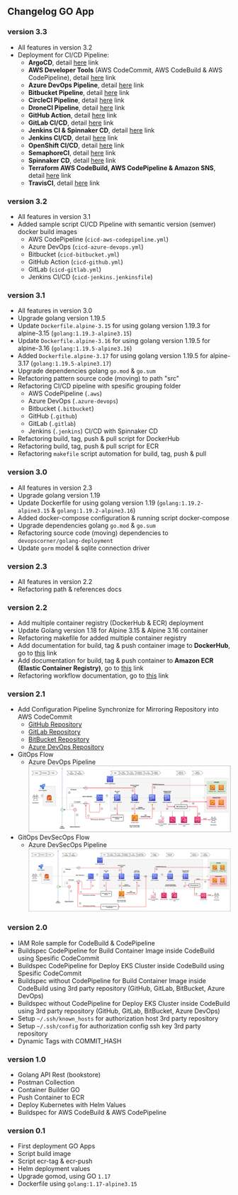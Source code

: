 ## Changelog GO App

### version 3.3

- All features in version 3.2
- Deployment for CI/CD Pipeline:
  - **ArgoCD**, detail [here](docs/deployment-argocd.md) link
  - **AWS Developer Tools** (AWS CodeCommit, AWS CodeBuild & AWS CodePipeline), detail [here](docs/deployment-aws-developer-tools.md) link
  - **Azure DevOps Pipeline**, detail [here](docs/deployment-azure-devops.md) link
  - **Bitbucket Pipeline**, detail [here](docs/deployment-bitbucket.md) link
  - **CircleCI Pipeline**, detail [here](docs/deployment-circleci.md) link
  - **DroneCI Pipeline**, detail [here](docs/deployment-droneci.md) link
  - **GitHub Action**, detail [here](docs/deployment-github.md) link
  - **GitLab CI/CD**, detail [here](docs/deployment-gitlab.md) link
  - **Jenkins CI & Spinnaker CD**, detail [here](docs/deployment-jenkins-spinnaker.md) link
  - **Jenkins CI/CD**, detail [here](docs/deployment-jenkins.md) link
  - **OpenShift CI/CD**, detail [here](docs/deployment-openshift.md) link
  - **SemaphoreCI**, detail [here](docs/deployment-semaphoreci.md) link
  - **Spinnaker CD**, detail [here](docs/deployment-spinnaker.md) link
  - **Terraform AWS CodeBuild, AWS CodePipeline & Amazon SNS**, detail [here](docs/deployment-terraform.md) link
  - **TravisCI**, detail [here](deployment-travisci.md) link

### version 3.2

- All features in version 3.1
- Added sample script CI/CD Pipeline with semantic version (semver) docker build images
  - AWS CodePipeline (`cicd-aws-codepipeline.yml`)
  - Azure DevOps (`cicd-azure-devops.yml`)
  - Bitbucket (`cicd-bitbucket.yml`)
  - GitHub Action (`cicd-github.yml`)
  - GitLab (`cicd-gitlab.yml`)
  - Jenkins CI/CD (`cicd-jenkins.jenkinsfile`)

### version 3.1

- All features in version 3.0
- Upgrade golang version 1.19.5
- Update `Dockerfile.alpine-3.15` for using golang version 1.19.3 for alpine-3.15 (`golang:1.19.3-alpine3.15`)
- Update `Dockerfile.alpine-3.16` for using golang version 1.19.5 for alpine-3.16 (`golang:1.19.5-alpine3.16`)
- Added `Dockerfile.alpine-3.17` for using golang version 1.19.5 for alpine-3.17 (`golang:1.19.5-alpine3.17`)
- Upgrade dependencies golang `go.mod` & `go.sum`
- Refactoring pattern source code (moving) to path "src"
- Refactoring CI/CD pipeline with spesific grouping folder
  - AWS CodePipeline (`.aws`)
  - Azure DevOps (`.azure-devops`)
  - Bitbucket (`.bitbucket`)
  - GitHub (`.github`)
  - GitLab (`.gitlab`)
  - Jenkins (`.jenkins`) CI/CD with Spinnaker CD
- Refactoring build, tag, push & pull script for DockerHub
- Refactoring build, tag, push & pull script for ECR
- Refactoring `makefile` script automation for build, tag, push & pull

### version 3.0

- All features in version 2.3
- Upgrade golang version 1.19
- Update Dockerfile for using golang version 1.19 (`golang:1.19.2-alpine3.15` & `golang:1.19.2-alpine3.16`)
- Added docker-compose configuration & running script docker-compose
- Upgrade dependencies golang `go.mod` & `go.sum`
- Refactoring source code (moving) dependencies to `devopscorner/golang-deployment`
- Update `gorm` model & sqlite connection driver

### version 2.3

- All features in version 2.2
- Refactoring path & references docs

### version 2.2

- Add multiple container registry (DockerHub & ECR) deployment
- Update Golang version 1.18 for Alpine 3.15 & Alpine 3.16 container
- Refactoring makefile for added multiple container registry
- Add documentation for build, tag & push container image to **DockerHub**, go to [this](docs/container-bookstore-dockerhub.md) link
- Add documentation for build, tag & push container to **Amazon ECR (Elastic Container Registry)**, go to [this](docs/container-bookstore-ecr.md) link
- Refactoring workflow documentation, go to [this](docs/workflow-cicd-bookstore-pipeline.md) link

### version 2.1

- Add Configuration Pipeline Synchronize for Mirroring Repository into AWS CodeCommit
  - [GitHub Repository](.github/workflows/synchronize.yml)
  - [GitLab Repository](.gitlab-ci.yml)
  - [BitBucket Repository](bitbucket-pipelines.yml)
  - [Azure DevOps Repository](azure-pipelines.yml)
- GitOps Flow
  - Azure DevOps Pipeline
    ![Azure DevOps Pipeline](docs/assets/gitops-flow-azure.png)
- GitOps DevSecOps Flow
  - Azure DevSecOps Pipeline
    ![Azure DevSecOps Pipeline](docs/assets/gitops-devsecops-azure.png)

### version 2.0

- IAM Role sample for CodeBuild & CodePipeline
- Buildspec CodePipeline for Build Container Image inside CodeBuild using Spesific CodeCommit
- Buildspec CodePipeline for Deploy EKS Cluster inside CodeBuild using Spesific CodeCommit
- Buildspec without CodePipeline for Build Container Image inside CodeBuild using 3rd party repository (GitHub, GitLab, BitBucket, Azure DevOps)
- Buildspec without CodePipeline for Deploy EKS Cluster inside CodeBuild using 3rd party repository (GitHub, GitLab, BitBucket, Azure DevOps)
- Setup `~/.ssh/known_hosts` for authorization host 3rd party repository
- Setup `~/.ssh/config` for authorization config ssh key 3rd party repository
- Dynamic Tags with COMMIT_HASH

### version 1.0

- Golang API Rest (bookstore)
- Postman Collection
- Container Builder GO
- Push Container to ECR
- Deploy Kubernetes with Helm Values
- Buildspec for AWS CodeBuild & AWS CodePipeline

### version 0.1

- First deployment GO Apps
- Script build image
- Script ecr-tag & ecr-push
- Helm deployment values
- Upgrade gomod, using GO `1.17`
- Dockerfile using `golang:1.17-alpine3.15`
